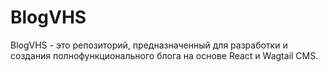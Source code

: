 # BlogVHS
BlogVHS - это репозиторий, предназначенный для разработки и создания полнофункционального блога на основе React и Wagtail CMS. 

